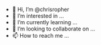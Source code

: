 - 👋 Hi, I’m @chrisropher
- 👀 I’m interested in ...
- 🌱 I’m currently learning ...
- 💞️ I’m looking to collaborate on ...
- 📫 How to reach me ...

<!---
chrisropher/chrisropher is a ✨ special ✨ repository because its `README.md` (this file) appears on your GitHub profile.
You can click the Preview link to take a look at your changes.
--->
